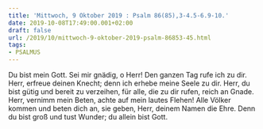 ```yaml
---
title: 'Mittwoch, 9 Oktober 2019 : Psalm 86(85),3-4.5-6.9-10.'
date: 2019-10-08T17:49:00.001+02:00
draft: false
url: /2019/10/mittwoch-9-oktober-2019-psalm-86853-45.html
tags: 
- PSALMUS
---
```


Du bist mein Gott. Sei mir gnädig, o Herr! Den ganzen Tag rufe ich zu dir. Herr, erfreue deinen Knecht; denn ich erhebe meine Seele zu dir. Herr, du bist gütig und bereit zu verzeihen, für alle, die zu dir rufen, reich an Gnade. Herr, vernimm mein Beten, achte auf mein lautes Flehen! Alle Völker kommen und beten dich an, sie geben, Herr, deinem Namen die Ehre. Denn du bist groß und tust Wunder; du allein bist Gott.